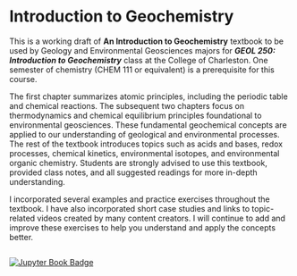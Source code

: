 # Introduction to Geochemistry


This is a working draft of **An Introduction to Geochemistry** textbook to be used by Geology and Environmental Geosciences majors for ***GEOL 250: Introduction to Geochemistry*** class at the College of Charleston.  One semester of chemistry (CHEM 111 or equivalent) is a prerequisite for this course.  

The first chapter summarizes atomic principles, including the periodic table and chemical reactions.  The subsequent two chapters focus on thermodynamics and chemical equilibrium principles foundational to environmental geosciences. These fundamental geochemical concepts are applied to our understanding of geological and environmental processes.  The rest of the textbook introduces topics such as acids and bases, redox processes, chemical kinetics, environmental isotopes, and environmental organic chemistry. Students are strongly advised to use this textbook, provided class notes, and all suggested readings for more in-depth understanding.

I incorporated several examples and practice exercises throughout the textbook. I have also incorporated short case studies and links to topic-related videos created by many content creators. I will continue to add and improve these exercises to help you understand and apply the concepts better. 

```{tableofcontents}
```

[![Jupyter Book Badge](https://jupyterbook.org/badge.svg)](<https://vulavav.people.cofc.edu/geochemistry/>)